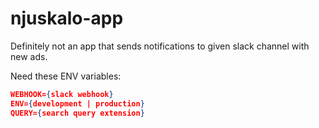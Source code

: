 # njuskalo-app
 Definitely not an app that sends notifications to given slack channel with new ads.
 
 Need these ENV variables:
 ```json
WEBHOOK={slack webhook}
ENV={development | production}
QUERY={search query extension}
```
